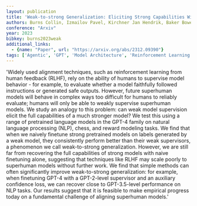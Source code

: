 ```yaml
---
layout: publication
title: 'Weak-to-strong Generalization: Eliciting Strong Capabilities With Weak Supervision'
authors: Burns Collin, Izmailov Pavel, Kirchner Jan Hendrik, Baker Bowen, Gao Leo, Aschenbrenner Leopold, Chen Yining, Ecoffet Adrien, Joglekar Manas, Leike Jan, Sutskever Ilya, Wu Jeff
conference: "Arxiv"
year: 2023
bibkey: burns2023weak
additional_links:
  - {name: "Paper", url: "https://arxiv.org/abs/2312.09390"}
tags: ['Agentic', 'GPT', 'Model Architecture', 'Reinforcement Learning']
---
```

'Widely used alignment techniques, such as reinforcement learning from human feedback (RLHF), rely on the ability of humans to supervise model behavior - for example, to evaluate whether a model faithfully followed instructions or generated safe outputs. However, future superhuman models will behave in complex ways too difficult for humans to reliably evaluate; humans will only be able to weakly supervise superhuman models. We study an analogy to this problem: can weak model supervision elicit the full capabilities of a much stronger model? We test this using a range of pretrained language models in the GPT-4 family on natural language processing (NLP), chess, and reward modeling tasks. We find that when we naively finetune strong pretrained models on labels generated by a weak model, they consistently perform better than their weak supervisors, a phenomenon we call weak-to-strong generalization. However, we are still far from recovering the full capabilities of strong models with naive finetuning alone, suggesting that techniques like RLHF may scale poorly to superhuman models without further work. We find that simple methods can often significantly improve weak-to-strong generalization: for example, when finetuning GPT-4 with a GPT-2-level supervisor and an auxiliary confidence loss, we can recover close to GPT-3.5-level performance on NLP tasks. Our results suggest that it is feasible to make empirical progress today on a fundamental challenge of aligning superhuman models.'
